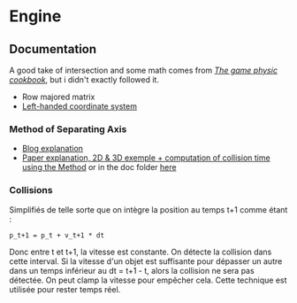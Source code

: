 # Engine


## Documentation 
A good take of intersection and some math comes from [*The game physic cookbook*](https://gamephysicscookbook.com/), but i didn't exactly followed it.

- Row majored matrix
- [Left-handed coordinate system](https://www.evl.uic.edu/ralph/508S98/coordinates.html)
### Method of Separating Axis 
- [Blog explanation](https://dyn4j.org/2010/01/sat/#sat-mtv)
- [Paper explanation, 2D & 3D exemple + computation of collision time using the Method](https://www.geometrictools.com/Documentation/MethodOfSeparatingAxes.pdf) or in the doc folder [here](doc/MethodOfSeparatingAxes.pdf)

### Collisions
Simplifiés de telle sorte que on intègre la position au temps t+1 comme étant  :
```
p_t+1 = p_t + v_t+1 * dt
```

Donc entre t et t+1, la vitesse est constante. On détecte la collision dans cette interval. Si la vitesse d'un objet est suffisante pour dépasser un autre dans un temps inférieur au dt = t+1 - t, alors la collision ne sera pas détectée. On peut clamp la vitesse pour empêcher cela.
Cette technique est utilisée pour rester temps réel.
